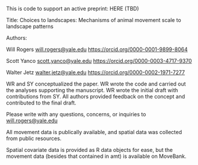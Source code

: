This is code to support an active preprint: HERE (TBD)

Title: Choices to landscapes: Mechanisms of animal movement scale to landscape patterns

Authors: 

Will Rogers will.rogers@yale.edu https://orcid.org/0000-0001-9899-8064 

Scott Yanco scott.yanco@yale.edu https://orcid.org/0000-0003-4717-9370 

Walter Jetz walter.jetz@yale.edu https://orcid.org/0000-0002-1971-7277


WR and SY conceptualized the paper. WR wrote the code and carried out the analyses supporting the manuscript. WR wrote the initial draft with contributions from SY. All authors provided feedback on the concept and contributed to the final draft. 


Please write with any questions, concerns, or inquiries to will.rogers@yale.edu

All movement data is publically available, and spatial data was collected from public resources. 

Spatial covariate data is provided as R data objects for ease, but the movement data (besides that contained in amt) is available on MoveBank.
